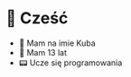 # 👋 Cześć
- 💂 Mam na imie Kuba
- 📅 Mam 13 lat 
- 📟 Ucze się programowania

<!---
Sztyled/Sztyled is a ✨ special ✨ repository because its `README.md` (this file) appears on your GitHub profile.
You can click the Preview link to take a look at your changes.
--->
